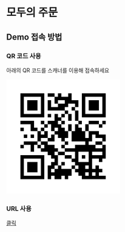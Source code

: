 # 모두의 주문

## Demo 접속 방법

### QR 코드 사용

아래의 QR 코드를 스캐너를 이용해 접속하세요

![Frame](/docs/assets/frame.png)

### URL 사용

[클릭](http://orderbook.logostory.io/#?shopId=2)
